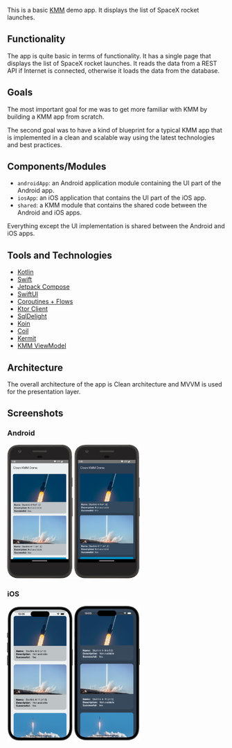 This is a basic [KMM](https://kotlinlang.org/lp/mobile/) demo app. It displays the list of SpaceX rocket launches.

## Functionality

The app is quite basic in terms of functionality. It has a single page that displays the list of SpaceX
rocket launches. It reads the data from a REST API if Internet is connected, otherwise it loads the data from the database.

## Goals

The most important goal for me was to get more familiar with KMM by building a KMM app from scratch.

The second goal was to have a kind of blueprint for a typical KMM app that is implemented in a clean and scalable
way using the latest technologies and best practices.

## Components/Modules

* `androidApp`: an Android application module containing the UI part of the Android app.
* `iosApp`: an iOS application that contains the UI part of the iOS app.
* `shared`: a KMM module that contains the shared code between the Android and iOS apps.

Everything except the UI implementation is shared between the Android and iOS apps.

## Tools and Technologies

* [Kotlin](https://kotlinlang.org/)
* [Swift](https://developer.apple.com/swift/)
* [Jetpack Compose](https://developer.android.com/jetpack/compose)
* [SwiftUI](https://developer.apple.com/xcode/swiftui/)
* [Coroutines + Flows](https://github.com/Kotlin/kotlinx.coroutines)
* [Ktor Client](https://github.com/ktorio/ktor)
* [SqlDelight](https://github.com/cashapp/sqldelight)
* [Koin](https://github.com/InsertKoinIO/koin)
* [Coil](https://github.com/coil-kt/coil)
* [Kermit](https://github.com/touchlab/Kermit)
* [KMM ViewModel](https://github.com/rickclephas/KMM-ViewModel)

## Architecture

The overall architecture of the app is Clean architecture and MVVM is used for the presentation layer.

## Screenshots

### Android
<p float="left">
  <img alt="Android light theme screenshot" src="screenshots/Android_Light.png" width="30%"/>
  <img alt="Android dark theme screenshot" src="screenshots/Android_Dark.png" width="30%"/>
</p>

### iOS
<p float="left">
  <img alt="iOS light theme screenshot" src="screenshots/iOS_Light.png" width="30%"/>
  <img alt="iOS dark theme screenshot" src="screenshots/iOS_Dark.png" width="30%"/>
</p>